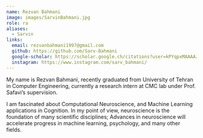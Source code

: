 ```yaml
---
name: Rezvan Bahmani
image: images/SarvinBahmani.jpg
role: ra
aliases:
  - Sarvin
links:
  email: rezvanbahmani1997@gmail.com
  github: https://github.com/Sarv-Bahmani
  google-scholar: https://scholar.google.ch/citations?user=kPYqpxMAAAAJ&hl=en
  instagram: https://www.instagram.com/sarv_bahmani/
---
```


  My name is Rezvan Bahmani, recently graduated from University of Tehran in Computer Engineering, currently a research intern at CMC lab under Prof. Safavi’s supervision.

  I am fascinated about Computational Neuroscience, and Machine Learning applications in Cognition. In my point of view, neuroscience is the foundation of many scientific disciplines; Advances in neuroscience will accelerate progress in machine learning, psychology, and many other fields.
